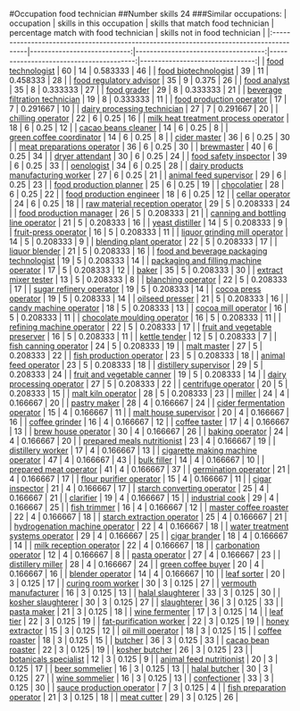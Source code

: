 #Occupation food technician
##Number skills 24
###Similar occupations:
| occupation                                                                              |   skills in this occupation |   skills that match food technician |   percentage match with food technician |   skills not in food technician |
|:----------------------------------------------------------------------------------------|----------------------------:|------------------------------------:|----------------------------------------:|--------------------------------:|
| [food technologist](food_technologist.md)                                               |                          60 |                                  14 |                                0.583333 |                              46 |
| [food biotechnologist](food_biotechnologist.md)                                         |                          39 |                                  11 |                                0.458333 |                              28 |
| [food regulatory advisor](food_regulatory_advisor.md)                                   |                          35 |                                   9 |                                0.375    |                              26 |
| [food analyst](food_analyst.md)                                                         |                          35 |                                   8 |                                0.333333 |                              27 |
| [food grader](food_grader.md)                                                           |                          29 |                                   8 |                                0.333333 |                              21 |
| [beverage filtration technician](beverage_filtration_technician.md)                     |                          19 |                                   8 |                                0.333333 |                              11 |
| [food production operator](food_production_operator.md)                                 |                          17 |                                   7 |                                0.291667 |                              10 |
| [dairy processing technician](dairy_processing_technician.md)                           |                          27 |                                   7 |                                0.291667 |                              20 |
| [chilling operator](chilling_operator.md)                                               |                          22 |                                   6 |                                0.25     |                              16 |
| [milk heat treatment process operator](milk_heat_treatment_process_operator.md)         |                          18 |                                   6 |                                0.25     |                              12 |
| [cacao beans cleaner](cacao_beans_cleaner.md)                                           |                          14 |                                   6 |                                0.25     |                               8 |
| [green coffee coordinator](green coffee coordinator.md)                                 |                          14 |                                   6 |                                0.25     |                               8 |
| [cider master](cider_master.md)                                                         |                          36 |                                   6 |                                0.25     |                              30 |
| [meat preparations operator](meat_preparations_operator.md)                             |                          36 |                                   6 |                                0.25     |                              30 |
| [brewmaster](brewmaster.md)                                                             |                          40 |                                   6 |                                0.25     |                              34 |
| [dryer attendant](dryer_attendant.md)                                                   |                          30 |                                   6 |                                0.25     |                              24 |
| [food safety inspector](food_safety_inspector.md)                                       |                          39 |                                   6 |                                0.25     |                              33 |
| [oenologist](oenologist.md)                                                             |                          34 |                                   6 |                                0.25     |                              28 |
| [dairy products manufacturing worker](dairy_products_manufacturing_worker.md)           |                          27 |                                   6 |                                0.25     |                              21 |
| [animal feed supervisor](animal_feed_supervisor.md)                                     |                          29 |                                   6 |                                0.25     |                              23 |
| [food production planner](food_production_planner.md)                                   |                          25 |                                   6 |                                0.25     |                              19 |
| [chocolatier](chocolatier.md)                                                           |                          28 |                                   6 |                                0.25     |                              22 |
| [food production engineer](food_production_engineer.md)                                 |                          18 |                                   6 |                                0.25     |                              12 |
| [cellar operator](cellar_operator.md)                                                   |                          24 |                                   6 |                                0.25     |                              18 |
| [raw material reception operator](raw_material_reception_operator.md)                   |                          29 |                                   5 |                                0.208333 |                              24 |
| [food production manager](food_production_manager.md)                                   |                          26 |                                   5 |                                0.208333 |                              21 |
| [canning and bottling line operator](canning_and_bottling_line_operator.md)             |                          21 |                                   5 |                                0.208333 |                              16 |
| [yeast distiller](yeast_distiller.md)                                                   |                          14 |                                   5 |                                0.208333 |                               9 |
| [fruit-press operator](fruit-press_operator.md)                                         |                          16 |                                   5 |                                0.208333 |                              11 |
| [liquor grinding mill operator](liquor_grinding_mill_operator.md)                       |                          14 |                                   5 |                                0.208333 |                               9 |
| [blending plant operator](blending_plant_operator.md)                                   |                          22 |                                   5 |                                0.208333 |                              17 |
| [liquor blender](liquor_blender.md)                                                     |                          21 |                                   5 |                                0.208333 |                              16 |
| [food and beverage packaging technologist](food_and_beverage_packaging_technologist.md) |                          19 |                                   5 |                                0.208333 |                              14 |
| [packaging and filling machine operator](packaging_and_filling_machine_operator.md)     |                          17 |                                   5 |                                0.208333 |                              12 |
| [baker](baker.md)                                                                       |                          35 |                                   5 |                                0.208333 |                              30 |
| [extract mixer tester](extract_mixer_tester.md)                                         |                          13 |                                   5 |                                0.208333 |                               8 |
| [blanching operator](blanching_operator.md)                                             |                          22 |                                   5 |                                0.208333 |                              17 |
| [sugar refinery operator](sugar_refinery_operator.md)                                   |                          19 |                                   5 |                                0.208333 |                              14 |
| [cocoa press operator](cocoa_press_operator.md)                                         |                          19 |                                   5 |                                0.208333 |                              14 |
| [oilseed presser](oilseed_presser.md)                                                   |                          21 |                                   5 |                                0.208333 |                              16 |
| [candy machine operator](candy_machine_operator.md)                                     |                          18 |                                   5 |                                0.208333 |                              13 |
| [cocoa mill operator](cocoa_mill_operator.md)                                           |                          16 |                                   5 |                                0.208333 |                              11 |
| [chocolate moulding operator](chocolate_moulding_operator.md)                           |                          16 |                                   5 |                                0.208333 |                              11 |
| [refining machine operator](refining_machine_operator.md)                               |                          22 |                                   5 |                                0.208333 |                              17 |
| [fruit and vegetable preserver](fruit_and_vegetable_preserver.md)                       |                          16 |                                   5 |                                0.208333 |                              11 |
| [kettle tender](kettle_tender.md)                                                       |                          12 |                                   5 |                                0.208333 |                               7 |
| [fish canning operator](fish_canning_operator.md)                                       |                          24 |                                   5 |                                0.208333 |                              19 |
| [malt master](malt_master.md)                                                           |                          27 |                                   5 |                                0.208333 |                              22 |
| [fish production operator](fish_production_operator.md)                                 |                          23 |                                   5 |                                0.208333 |                              18 |
| [animal feed operator](animal_feed_operator.md)                                         |                          23 |                                   5 |                                0.208333 |                              18 |
| [distillery supervisor](distillery_supervisor.md)                                       |                          29 |                                   5 |                                0.208333 |                              24 |
| [fruit and vegetable canner](fruit_and_vegetable_canner.md)                             |                          19 |                                   5 |                                0.208333 |                              14 |
| [dairy processing operator](dairy_processing_operator.md)                               |                          27 |                                   5 |                                0.208333 |                              22 |
| [centrifuge operator](centrifuge_operator.md)                                           |                          20 |                                   5 |                                0.208333 |                              15 |
| [malt kiln operator](malt_kiln_operator.md)                                             |                          28 |                                   5 |                                0.208333 |                              23 |
| [miller](miller.md)                                                                     |                          24 |                                   4 |                                0.166667 |                              20 |
| [pastry maker](pastry_maker.md)                                                         |                          28 |                                   4 |                                0.166667 |                              24 |
| [cider fermentation operator](cider_fermentation_operator.md)                           |                          15 |                                   4 |                                0.166667 |                              11 |
| [malt house supervisor](malt_house_supervisor.md)                                       |                          20 |                                   4 |                                0.166667 |                              16 |
| [coffee grinder](coffee_grinder.md)                                                     |                          16 |                                   4 |                                0.166667 |                              12 |
| [coffee taster](coffee_taster.md)                                                       |                          17 |                                   4 |                                0.166667 |                              13 |
| [brew house operator](brew_house_operator.md)                                           |                          30 |                                   4 |                                0.166667 |                              26 |
| [baking operator](baking_operator.md)                                                   |                          24 |                                   4 |                                0.166667 |                              20 |
| [prepared meals nutritionist](prepared_meals_nutritionist.md)                           |                          23 |                                   4 |                                0.166667 |                              19 |
| [distillery worker](distillery_worker.md)                                               |                          17 |                                   4 |                                0.166667 |                              13 |
| [cigarette making machine operator](cigarette_making_machine_operator.md)               |                          47 |                                   4 |                                0.166667 |                              43 |
| [bulk filler](bulk_filler.md)                                                           |                          14 |                                   4 |                                0.166667 |                              10 |
| [prepared meat operator](prepared_meat_operator.md)                                     |                          41 |                                   4 |                                0.166667 |                              37 |
| [germination operator](germination_operator.md)                                         |                          21 |                                   4 |                                0.166667 |                              17 |
| [flour purifier operator](flour_purifier_operator.md)                                   |                          15 |                                   4 |                                0.166667 |                              11 |
| [cigar inspector](cigar_inspector.md)                                                   |                          21 |                                   4 |                                0.166667 |                              17 |
| [starch converting operator](starch_converting_operator.md)                             |                          25 |                                   4 |                                0.166667 |                              21 |
| [clarifier](clarifier.md)                                                               |                          19 |                                   4 |                                0.166667 |                              15 |
| [industrial cook](industrial_cook.md)                                                   |                          29 |                                   4 |                                0.166667 |                              25 |
| [fish trimmer](fish_trimmer.md)                                                         |                          16 |                                   4 |                                0.166667 |                              12 |
| [master coffee roaster](master_coffee_roaster.md)                                       |                          22 |                                   4 |                                0.166667 |                              18 |
| [starch extraction operator](starch_extraction_operator.md)                             |                          25 |                                   4 |                                0.166667 |                              21 |
| [hydrogenation machine operator](hydrogenation_machine_operator.md)                     |                          22 |                                   4 |                                0.166667 |                              18 |
| [water treatment systems operator](water_treatment_systems_operator.md)                 |                          29 |                                   4 |                                0.166667 |                              25 |
| [cigar brander](cigar_brander.md)                                                       |                          18 |                                   4 |                                0.166667 |                              14 |
| [milk reception operator](milk_reception_operator.md)                                   |                          22 |                                   4 |                                0.166667 |                              18 |
| [carbonation operator](carbonation_operator.md)                                         |                          12 |                                   4 |                                0.166667 |                               8 |
| [pasta operator](pasta_operator.md)                                                     |                          27 |                                   4 |                                0.166667 |                              23 |
| [distillery miller](distillery_miller.md)                                               |                          28 |                                   4 |                                0.166667 |                              24 |
| [green coffee buyer](green_coffee_buyer.md)                                             |                          20 |                                   4 |                                0.166667 |                              16 |
| [blender operator](blender_operator.md)                                                 |                          14 |                                   4 |                                0.166667 |                              10 |
| [leaf sorter](leaf_sorter.md)                                                           |                          20 |                                   3 |                                0.125    |                              17 |
| [curing room worker](curing_room_worker.md)                                             |                          30 |                                   3 |                                0.125    |                              27 |
| [vermouth manufacturer](vermouth_manufacturer.md)                                       |                          16 |                                   3 |                                0.125    |                              13 |
| [halal slaughterer](halal_slaughterer.md)                                               |                          33 |                                   3 |                                0.125    |                              30 |
| [kosher slaughterer](kosher_slaughterer.md)                                             |                          30 |                                   3 |                                0.125    |                              27 |
| [slaughterer](slaughterer.md)                                                           |                          36 |                                   3 |                                0.125    |                              33 |
| [pasta maker](pasta_maker.md)                                                           |                          21 |                                   3 |                                0.125    |                              18 |
| [wine fermenter](wine_fermenter.md)                                                     |                          17 |                                   3 |                                0.125    |                              14 |
| [leaf tier](leaf_tier.md)                                                               |                          22 |                                   3 |                                0.125    |                              19 |
| [fat-purification worker](fat-purification_worker.md)                                   |                          22 |                                   3 |                                0.125    |                              19 |
| [honey extractor](honey_extractor.md)                                                   |                          15 |                                   3 |                                0.125    |                              12 |
| [oil mill operator](oil_mill_operator.md)                                               |                          18 |                                   3 |                                0.125    |                              15 |
| [coffee roaster](coffee_roaster.md)                                                     |                          18 |                                   3 |                                0.125    |                              15 |
| [butcher](butcher.md)                                                                   |                          36 |                                   3 |                                0.125    |                              33 |
| [cacao bean roaster](cacao_bean_roaster.md)                                             |                          22 |                                   3 |                                0.125    |                              19 |
| [kosher butcher](kosher_butcher.md)                                                     |                          26 |                                   3 |                                0.125    |                              23 |
| [botanicals specialist](botanicals_specialist.md)                                       |                          12 |                                   3 |                                0.125    |                               9 |
| [animal feed nutritionist](animal_feed_nutritionist.md)                                 |                          20 |                                   3 |                                0.125    |                              17 |
| [beer sommelier](beer_sommelier.md)                                                     |                          16 |                                   3 |                                0.125    |                              13 |
| [halal butcher](halal_butcher.md)                                                       |                          30 |                                   3 |                                0.125    |                              27 |
| [wine sommelier](wine_sommelier.md)                                                     |                          16 |                                   3 |                                0.125    |                              13 |
| [confectioner](confectioner.md)                                                         |                          33 |                                   3 |                                0.125    |                              30 |
| [sauce production operator](sauce_production_operator.md)                               |                           7 |                                   3 |                                0.125    |                               4 |
| [fish preparation operator](fish_preparation_operator.md)                               |                          21 |                                   3 |                                0.125    |                              18 |
| [meat cutter](meat_cutter.md)                                                           |                          29 |                                   3 |                                0.125    |                              26 |
